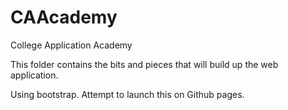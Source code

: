 # CAAcademy
College Application Academy

This folder contains the bits and pieces that will build up the web application.

Using bootstrap. Attempt to launch this on Github pages.